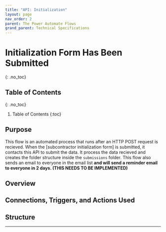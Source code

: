 ```yaml
---
title: "API: Initialization"
layout: page
nav_order: 2
parent: The Power Automate Flows
grand_parent: Technical Specifications
---
```


# Initialization Form Has Been Submitted
{: .no_toc}

## Table of Contents
{: .no_toc}

1. Table of Contents
{:toc}


## Purpose

This flow is an automated process that runs after an HTTP POST request is recieved. When the [subcontractor initialization form] is submitted, it contacts this API to submit the data. It process the data recieved and creates the folder structure inside the `submissions` folder. This flow also sends an email to everyone in the email list **and will send a reminder email to everyone in 2 days. (THIS NEEDS TO BE IMPLEMENTED)**

## Overview

## Connections, Triggers, and Actions Used

## Structure

----
[subcontractor inititalization form]: https://tce-innovation.github.io/Subcontractor-Automation/forms/initialization.html